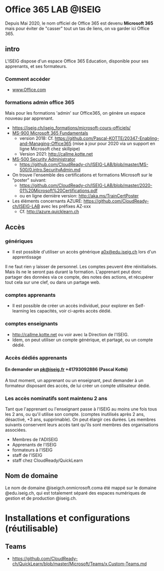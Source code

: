 # Office 365 LAB @ISEIG
Depuis Mai 2020, le nom officiel de Office 365 est devenu **Microsoft 365** mais pour éviter de "casser" tout un tas de liens, on va garder ici Office 365.
## intro
L'ISEIG dispose d'un espace Office 365 Education, disponible pour ses apprenants, et ses formateurs.

### Comment accéder
* www.Office.com

### formations admin office 365
Mais pour les formations 'admin' sur Office365, on génère un espace nouveau par apprenant. 
* https://iseig.ch/iseig_formations/microsoft-cours-officiels/
* [MS-900 Microsoft 365 Fundamentals](https://iseig.ch/iseig_cours/ms-900-microsoft-certified-microsoft-365-fundamentals/)
  * version 2018: Cf. https://github.com/Pascal-KOTTE/20347-Enabling-and-Managing-Office365 (mise à jour pour 2020 via un support en ligne Microsoft chez skillpipe)
  * Version 2021: http://callme.kotte.net 
* [MS-500 Security Administrator](https://iseig.ch/iseig_cours/ms-500-microsoft-365-certified-security-administrator-associate/)
  * https://github.com/CloudReady-ch/ISEIG-LAB/blob/master/MS-500/0.intro.SecurityAdmin.md
* On trouve l'ensemble des certifications et formations Microsoft sur le "poster" suivant:
  * https://github.com/CloudReady-ch/ISEIG-LAB/blob/master/2020-01%20Microsoft%20Certifications.pdf
  * ou en ligne dernière version: http://aka.ms/TrainCertPoster
* Les éléments concernants AZURE: https://github.com/CloudReady-ch/ISEIG-LAB avec les préfixes AZ-xxx
  * Cf. http://azure.quicklearn.ch

## Accès 
### génériques
* Il est possible d'utiliser un accès générique a0x@edu.iseig.ch lors d'un apprentissage

Il ne faut rien y laisser de personnel. Les comptes peuvent être réinitialisés. Mais ils ne le seront pas durant la formation. L'apprenant peut donc partager des données via ce compte, des notes des actions, et récupérer tout cela sur une clef, ou dans un partage web.

### comptes apprenants
* Il est possible de créer un accès individuel, pour explorer en Self-learning les capacités, voir ci-après accès dédié.

### comptes enseignants
* http://callme.kotte.net ou voir avec la Direction de l'ISEIG.
* Idem, on peut utiliser un compte générique, et partagé, ou un compte dédié.

### Accès dédiés apprenants
#### En demander un pk@iseig.fr +41793092886 (Pascal Kotté)
A tout moment, un apprenant ou un enseignant, peut demander à un formateur disposant des accès, de lui créer un compte utilisateur dédié.

### Les accès nominatifs sont maintenu 2 ans
Tant que l'apprenant ou l'enseignant passe à l'ISEIG au moins une fois tous les 2 ans, ou qu'il utilise son compte. (comptes inutilisés après 2 ans, désactivé, +3 ans, supprimable). On peut élargir ces durées. Les membres suivants conservent leurs accès tant qu'ils sont membres des organisations associées.
* Membres de l'ADISEIG
* Apprenants de l'ISEIG
* formateurs à l'ISEIG
* staff de l'ISEIG
* staff chez CloudReady/QuickLearn

## Nom de domaine
Le nom de domaine @iseigch.onmicrosoft.coma été mappé sur le domaine @edu.iseig.ch, qui est totalement séparé des espaces numériques de gestion et de production @iseig.ch.

# Installations et configurations (réutilisable)
## Teams
* https://github.com/CloudReady-ch/QuickLearn/blob/master/Microsoft/Teams/x.Custom-Teams.md
